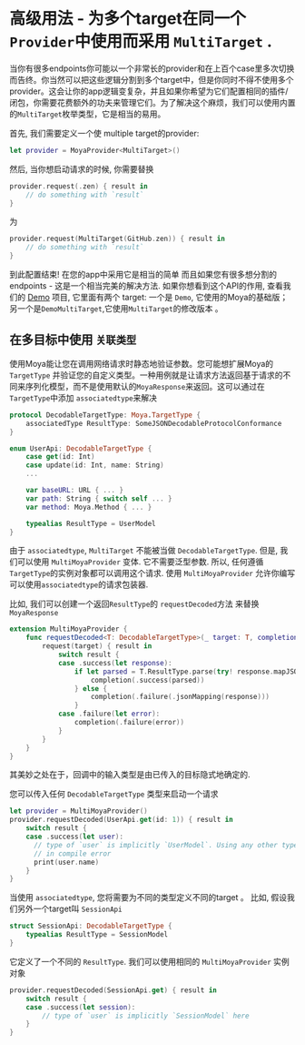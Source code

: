 # 高级用法 - 为多个target在同一个`Provider`中使用而采用 `MultiTarget` .

当你有很多endpoints你可能以一个非常长的provider和在上百个case里多次切换而告终。你当然可以把这些逻辑分割到多个target中，但是你同时不得不使用多个provider。这会让你的app逻辑变复杂，并且如果你希望为它们配置相同的插件/闭包，你需要花费额外的功夫来管理它们。为了解决这个麻烦，我们可以使用内置的`MultiTarget`枚举类型，它是相当的易用。

首先, 我们需要定义一个使 multiple target的provider:
```swift
let provider = MoyaProvider<MultiTarget>()
```

然后, 当你想启动请求的时候, 你需要替换
```swift
provider.request(.zen) { result in
    // do something with `result`
}
```

为

```swift
provider.request(MultiTarget(GitHub.zen)) { result in
    // do something with `result`
}
```

到此配置结束! 在您的app中采用它是相当的简单 而且如果您有很多想分割的
endpoints - 这是一个相当完美的解决方法. 如果你想看到这个API的作用, 查看我们的
[Demo](https://github.com/Moya/Moya/tree/master/Demo) 项目, 它里面有两个
target: 一个是 `Demo`, 它使用的Moya的基础版； 另一个是`DemoMultiTarget`,它使用`MultiTarget`的修改版本 。

## 在多目标中使用 `关联类型`

使用Moya能让您在调用网络请求时静态地验证参数。您可能想扩展Moya的 `TargetType` 并验证您的自定义类型。一种用例就是让请求方法返回基于请求的不同来序列化模型，而不是使用默认的`MoyaResponse`来返回。这可以通过在`TargetType`中添加 `associatedtype`来解决

```swift
protocol DecodableTargetType: Moya.TargetType {
    associatedType ResultType: SomeJSONDecodableProtocolConformance
}

enum UserApi: DecodableTargetType {
    case get(id: Int)
    case update(id: Int, name: String)
    ...

    var baseURL: URL { ... }
    var path: String { switch self ... }
    var method: Moya.Method { ... }

    typealias ResultType = UserModel
}
```

由于 `associatedtype`, `MultiTarget` 不能被当做 `DecodableTargetType`.
但是, 我们可以使用 `MultiMoyaProvider` 变体. 它不需要泛型参数. 所以, 任何遵循`TargetType`的实例对象都可以调用这个请求. 使用 `MultiMoyaProvider` 允许你编写可以使用`associatedtype`的请求包装器.

比如, 我们可以创建一个返回`ResultType`的 `requestDecoded`方法 来替换 `MoyaResponse` 

```swift
extension MultiMoyaProvider {
    func requestDecoded<T: DecodableTargetType>(_ target: T, completion: @escaping (_ result: Result<[T.ResultType], Moya.Error>) -> ()) -> Cancellable {
        request(target) { result in
            switch result {
            case .success(let response):
                if let parsed = T.ResultType.parse(try! response.mapJSON()) {
                    completion(.success(parsed))
                } else {
                    completion(.failure(.jsonMapping(response)))
                }
            case .failure(let error):
                completion(.failure(error))
            }
        }
    }
}
```

其美妙之处在于，回调中的输入类型是由已传入的目标隐式地确定的.

您可以传入任何 `DecodableTargetType` 类型来启动一个请求

```swift
let provider = MultiMoyaProvider()
provider.requestDecoded(UserApi.get(id: 1)) { result in
    switch result {
    case .success(let user):
      // type of `user` is implicitly `UserModel`. Using any other type results
      // in compile error
      print(user.name)
    }
}
```

当使用 `associatedtype`, 您将需要为不同的类型定义不同的target 。 比如, 假设我们另外一个target叫 `SessionApi`

```swift
struct SessionApi: DecodableTargetType {
    typealias ResultType = SessionModel
}
```

它定义了一个不同的 `ResultType`. 我们可以使用相同的 `MultiMoyaProvider`
实例对象

```swift
provider.requestDecoded(SessionApi.get) { result in
    switch result {
    case .success(let session):
        // type of `user` is implicitly `SessionModel` here
    }
}
```
